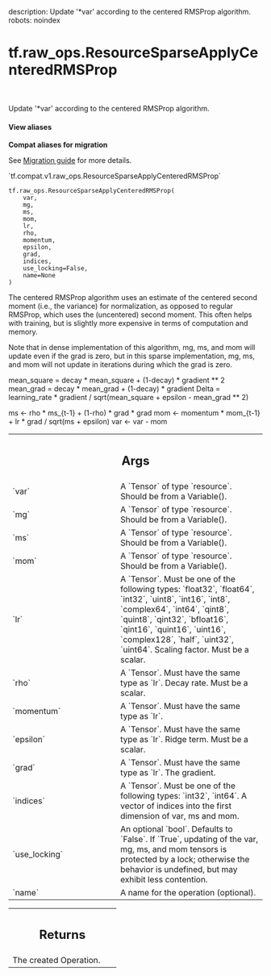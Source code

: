 description: Update '*var' according to the centered RMSProp algorithm.
robots: noindex

# tf.raw_ops.ResourceSparseApplyCenteredRMSProp

<!-- Insert buttons and diff -->

<table class="tfo-notebook-buttons tfo-api nocontent" align="left">

</table>



Update '*var' according to the centered RMSProp algorithm.


<section class="expandable">
  <h4 class="showalways">View aliases</h4>
  <p>
<b>Compat aliases for migration</b>
<p>See
<a href="https://www.tensorflow.org/guide/migrate">Migration guide</a> for
more details.</p>
<p>`tf.compat.v1.raw_ops.ResourceSparseApplyCenteredRMSProp`</p>
</p>
</section>

<pre class="devsite-click-to-copy prettyprint lang-py tfo-signature-link">
<code>tf.raw_ops.ResourceSparseApplyCenteredRMSProp(
    var,
    mg,
    ms,
    mom,
    lr,
    rho,
    momentum,
    epsilon,
    grad,
    indices,
    use_locking=False,
    name=None
)
</code></pre>



<!-- Placeholder for "Used in" -->

The centered RMSProp algorithm uses an estimate of the centered second moment
(i.e., the variance) for normalization, as opposed to regular RMSProp, which
uses the (uncentered) second moment. This often helps with training, but is
slightly more expensive in terms of computation and memory.

Note that in dense implementation of this algorithm, mg, ms, and mom will
update even if the grad is zero, but in this sparse implementation, mg, ms,
and mom will not update in iterations during which the grad is zero.

mean_square = decay * mean_square + (1-decay) * gradient ** 2
mean_grad = decay * mean_grad + (1-decay) * gradient
Delta = learning_rate * gradient / sqrt(mean_square + epsilon - mean_grad ** 2)

ms <- rho * ms_{t-1} + (1-rho) * grad * grad
mom <- momentum * mom_{t-1} + lr * grad / sqrt(ms + epsilon)
var <- var - mom

<!-- Tabular view -->
 <table class="responsive fixed orange">
<colgroup><col width="214px"><col></colgroup>
<tr><th colspan="2"><h2 class="add-link">Args</h2></th></tr>

<tr>
<td>
`var`<a id="var"></a>
</td>
<td>
A `Tensor` of type `resource`. Should be from a Variable().
</td>
</tr><tr>
<td>
`mg`<a id="mg"></a>
</td>
<td>
A `Tensor` of type `resource`. Should be from a Variable().
</td>
</tr><tr>
<td>
`ms`<a id="ms"></a>
</td>
<td>
A `Tensor` of type `resource`. Should be from a Variable().
</td>
</tr><tr>
<td>
`mom`<a id="mom"></a>
</td>
<td>
A `Tensor` of type `resource`. Should be from a Variable().
</td>
</tr><tr>
<td>
`lr`<a id="lr"></a>
</td>
<td>
A `Tensor`. Must be one of the following types: `float32`, `float64`, `int32`, `uint8`, `int16`, `int8`, `complex64`, `int64`, `qint8`, `quint8`, `qint32`, `bfloat16`, `qint16`, `quint16`, `uint16`, `complex128`, `half`, `uint32`, `uint64`.
Scaling factor. Must be a scalar.
</td>
</tr><tr>
<td>
`rho`<a id="rho"></a>
</td>
<td>
A `Tensor`. Must have the same type as `lr`.
Decay rate. Must be a scalar.
</td>
</tr><tr>
<td>
`momentum`<a id="momentum"></a>
</td>
<td>
A `Tensor`. Must have the same type as `lr`.
</td>
</tr><tr>
<td>
`epsilon`<a id="epsilon"></a>
</td>
<td>
A `Tensor`. Must have the same type as `lr`.
Ridge term. Must be a scalar.
</td>
</tr><tr>
<td>
`grad`<a id="grad"></a>
</td>
<td>
A `Tensor`. Must have the same type as `lr`. The gradient.
</td>
</tr><tr>
<td>
`indices`<a id="indices"></a>
</td>
<td>
A `Tensor`. Must be one of the following types: `int32`, `int64`.
A vector of indices into the first dimension of var, ms and mom.
</td>
</tr><tr>
<td>
`use_locking`<a id="use_locking"></a>
</td>
<td>
An optional `bool`. Defaults to `False`.
If `True`, updating of the var, mg, ms, and mom tensors is
protected by a lock; otherwise the behavior is undefined, but may exhibit less
contention.
</td>
</tr><tr>
<td>
`name`<a id="name"></a>
</td>
<td>
A name for the operation (optional).
</td>
</tr>
</table>



<!-- Tabular view -->
 <table class="responsive fixed orange">
<colgroup><col width="214px"><col></colgroup>
<tr><th colspan="2"><h2 class="add-link">Returns</h2></th></tr>
<tr class="alt">
<td colspan="2">
The created Operation.
</td>
</tr>

</table>

